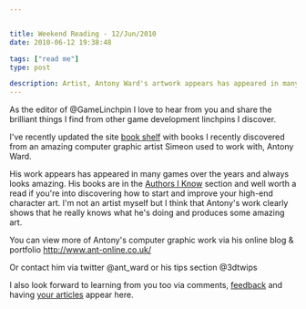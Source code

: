 ```yaml
---


title: Weekend Reading - 12/Jun/2010
date: 2010-06-12 19:38:48

tags: ["read me"]
type: post

description: Artist, Antony Ward's artwork appears has appeared in many games over the years and always looks amazing. He's written some books too and they're a good read for the artists out there.
---
```

As the editor of @GameLinchpin I love to hear from you and share the
brilliant things I find from other game development linchpins I
discover.

I've recently updated the site [book shelf](/book-shelf) with books I
recently discovered from an amazing computer graphic artist Simeon used
to work with, Antony Ward.

 His work appears has appeared in many games over the years and always
looks amazing. His books are in the [Authors I
Know](http://astore.amazon.co.uk/gamedevelcons-21?_encoding=UTF8&node=6) section and well worth a read if you're into discovering how to start and improve your high-end character art. I'm not an artist myself but I think that Antony's work clearly shows that he really knows what he's doing and produces some amazing art.

You can view more of Antony's computer graphic work via his online blog
& portfolio <http://www.ant-online.co.uk/>

Or contact him via twitter @ant_ward or his tips section @3dtwips

I also look forward to learning from you too via comments,
[feedback](/contact) and having [your articles](/write-for-us) appear
here.
